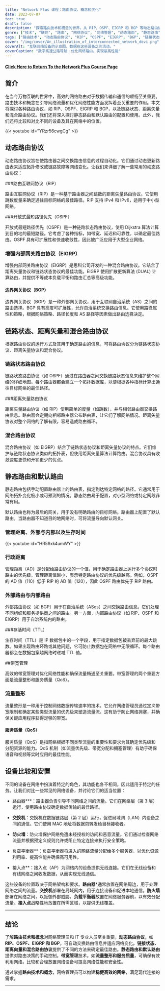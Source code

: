 ```yaml
---
title: "Network Plus 课程：路由协议、概念和优化"
date: 2023-07-07
toc: true
draft: false
description: "探索路由技术和概念的世界，从 RIP、OSPF、EIGRP 和 BGP 等动态路由协议，到链路状态、距离矢量和混合路由协议，以及静态路由和默认路由的配置。"
genre: ["技术", "联网", "路由", "网络协议", "网络管理", "动态路由", "静态路由", "带宽管理", "服务质量", "网络设备"]
tags: ["路由技术", "动态路由协议", "RIP", "OSPF", "EIGRP", "BGP", "链接状态", "距离向量", "混合路由协议", "静态路由", "默认路由", "行政距离", "外部路由", "内部路由", "生活时间", "带宽管理", "流量整形", "服务质量", "网络设备", "路由器", "开关", "防火墙", "负载平衡器", "接入点", "网络优化", "网络性能", "网络安全", "网络架构", "网络流量"]
cover: "/img/cover/An_illustration_of_interconnected_network_devi.png"
coverAlt: "互联网络设备的示意图，数据在这些设备之间流动。"
coverCaption: "数字高速公路导航：优化网络路由，实现最高性能"
---
```


#### [Click Here to Return To the Network Plus Course Page](/network-plus-start)

## 简介

在当今万物互联的世界中，高效的网络路由对于数据传输和通信的顺畅至关重要。路由技术和概念在引导网络流量和优化网络性能方面发挥着至关重要的作用。本文将探讨各种路由协议，如 RIP、OSPF、EIGRP 和 BGP，以及链路状态、距离矢量和混合路由协议。我们还将深入探讨静态路由和默认路由的配置和使用。此外，我们还将比较和对比不同的设备及其在网络中的位置。

{{< youtube id="YRzr56cwgCg" >}}

## 动态路由协议

动态路由协议旨在使路由器之间交换路由信息的过程自动化。它们通过动态更新路由表来适应拓扑修改或链路故障等网络变化。让我们来详细了解一些常用的动态路由协议：

###路由互联网协议（RIP）

路由互联网协议（RIP）是一种基于路由器之间跳数的距离矢量路由协议。它使用跳数度量来确定通往目标网络的最佳路径。RIP 支持 IPv4 和 IPv6，适用于中小型网络。

###开放式最短路径优先（OSPF）

开放式最短路径优先（OSPF）是一种链路状态路由协议，使用 Dijkstra 算法计算到目的地的最短路径。它考虑了各种指标，如带宽、延迟和可靠性，以确定最佳路由。OSPF 具有可扩展性和快速收敛性，因此被广泛应用于大型企业网络。

### 增强内部网关路由协议（EIGRP）

增强内部网关路由协议（EIGRP）是思科公司开发的一种混合路由协议。它结合了距离矢量协议和链路状态协议的最佳功能。EIGRP 使用扩散更新算法 (DUAL) 计算路由，并提供不等成本负载平衡和路由汇总等高级功能。

#### 边界网关协议（BGP）

边界网关协议（BGP）是一种外部网关协议，用于互联网自治系统（AS）之间的路由选择。BGP 具有高度可扩展性，允许自治系统交换路由信息。它使用路径属性和策略，根据网络策略、路径长度和 AS 路径等因素做出路由选择决定。

## 链路状态、距离矢量和混合路由协议

根据路由协议的运行方式及其用于确定路由的信息，可将路由协议分为链路状态协议、距离矢量协议和混合协议。

### 链路状态路由协议

链路状态路由协议（如 OSPF）通过在路由器之间交换链路状态信息来维护整个网络的详细地图。每个路由器都会建立一个拓扑数据库，以便根据各种指标计算出通往目标网络的最佳路径。

###距离矢量路由协议

距离矢量路由协议（如 RIP）使用简单的度量（如跳数），并与相邻路由器交换路由信息。路由器会定期向相邻路由器公布路由表，让它们了解网络情况。距离矢量协议对整个网络的了解有限，容易造成路由循环。

### 混合路由协议

混合路由协议（如 EIGRP）结合了链路状态协议和距离矢量协议的特点。它们维护与链路状态协议类似的拓扑表，但使用距离矢量算法计算路由。混合协议具有收敛速度更快和开销更少的优点。

## 静态路由和默认路由

静态路由包括手动配置路由器上的路由表，指定到达特定网络的路径。它通常用于网络拓扑变化极小或可预测的情况。静态路由易于配置，对小型网络或特定网段非常有用。

默认路由也称为最后的网关，用于没有明确路由的目标网络。路由器上配置了默认路由，当路由器不知道目的地网络时，可将流量导向默认网关。

### 管理距离、外部与内部以及生存时间

{{< youtube id="HR59xk4umWY" >}}

### 行政距离

管理距离（AD）是分配给路由协议的一个值，用于确定路由器上运行多个协议时路由的优先级。管理距离值越小，表示特定路由协议的优先级越高。例如，OSPF 的 AD 值（110）低于 RIP 的 AD 值（120），因此 OSPF 路由优先于 RIP 路由。

### 外部路由与内部路由

外部路由协议（如 BGP）用于在自治系统（ASes）之间交换路由信息。它们处理不同组织和服务提供商之间的路由。另一方面，内部路由协议（如 RIP、OSPF 和 EIGRP）用于自治系统内的路由。

###存活时间（TTL）

生存时间（TTL）是 IP 数据包中的一个字段，用于指定数据包被丢弃前的最大跳数。如果出现路由环路或其他问题，它可防止数据包在网络中无限循环。每个路由器都会在数据包穿越网络时递减 TTL 值。

##带宽管理

高效的带宽管理对优化网络性能和确保流量畅通至关重要。带宽管理的两个重要方面是流量整形和服务质量（QoS）。

### 流量整形

流量整形是一种用于控制网络数据传输速率的技术。它允许网络管理员通过定义带宽限制和确定某些类型流量的优先级来塑造流量流。这有助于防止网络拥塞，并确保关键应用程序获得足够的带宽。

#### 服务质量（QoS）

服务质量（QoS）是指网络根据不同类型流量的重要性和要求为其确定优先级和分配资源的能力。QoS 机制（如流量优先级、带宽分配和拥塞管理）有助于确保语音和视频等实时应用的最佳性能。

## 设备比较和安置

不同的设备在网络中扮演着特定的角色，其功能也各不相同，因此适用于特定的任务。让我们对比一些常见的网络设备，并讨论它们的适当位置：

- 路由器***：路由器负责引导不同网络之间的流量。它们在网络层（第 3 层）运行，使用路由协议确定数据传输的最佳路径。

- **交换机**：交换机在数据链路层（第 2 层）运行，促进局域网（LAN）内设备之间的通信。它们使用 MAC 地址将数据包转发给目标接收者。

- **防火墙**：防火墙保护网络免遭未经授权的访问和恶意流量。它们通过检查网络流量并根据预定义规则允许或阻止特定连接来执行安全策略。

- 负载平衡器**：负载平衡器将进入的网络流量分配给多个服务器，以优化资源利用率、提高性能并确保高可用性。

- 接入点**：接入点（AP）为网络内的设备提供无线连接。它们在无线设备和有线网络之间收发数据，从而实现无线通信。

这些设备的位置取决于网络架构和要求。**路由器***通常放置在网络周边，用于处理网络之间的流量。**交换机**部署在局域网内，用于连接设备和促进本地通信。**防火墙**部署在网络之间，以抵御外部威胁。**负载平衡器**放置在网络服务器前，以有效分配流量。**接入点**战略性地放置在所需区域，以提供无线覆盖。

______

## 结论

了解**路由技术和概念**对网络管理员和 IT 专业人员至关重要。**动态路由协议**，如**RIP、OSPF、EIGRP 和 BGP**，可自动交换路由信息并适应网络变化。**链接状态、距离向量和混合路由协议**提供了不同的方法来确定最佳路由。**静态路由和默认路由**提供对路由决策的手动控制。**带宽管理**技术，如**流量整形和服务质量**，可确保有效利用网络。比较和合理放置网络设备可提高网络性能和安全性。

通过掌握**路由技术和概念**，网络管理员可以构建**稳健高效的网络**，满足现代连接的需求。

______